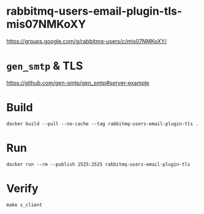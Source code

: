 # rabbitmq-users-email-plugin-tls-mis07NMKoXY

https://groups.google.com/g/rabbitmq-users/c/mis07NMKoXY/

# `gen_smtp` & TLS

https://github.com/gen-smtp/gen_smtp#server-example

# Build

```
docker build --pull --no-cache --tag rabbitmq-users-email-plugin-tls .
```

# Run

```
docker run --rm --publish 2525:2525 rabbitmq-users-email-plugin-tls
```

# Verify

```
make s_client
```
